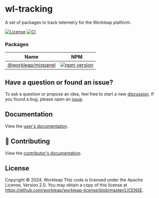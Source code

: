 # wl-tracking

A set of packages to track telemetry for the Workleap platform.

[![License](https://img.shields.io/badge/License-Apache_2.0-blue.svg)](./LICENSE)
[![CI](https://github.com/workleap/wl-tracking/actions/workflows/ci.yml/badge.svg)](https://github.com/workleap/wl-tracking/actions/workflows/ci.yml)

### Packages

| Name | NPM |
| --- | --- |
| [@workleap/mixpanel](packages/mixpanel/README.md) | [![npm version](https://img.shields.io/npm/v/@workleap/mixpanel)](https://www.npmjs.com/package/@workleap/mixpabel) |

## Have a question or found an issue?

To ask a question or propose an idea, feel free to start a new [discussion](https://github.com/workleap/wl-tracking/discussions). If you found a bug, please open an [issue](https://github.com/workleap/wl-tracking/issues).

## Documentation

View the [user's documentation](https://workleap.github.io/wl-tracking/).

## 🤝 Contributing

View the [contributor's documentation](./CONTRIBUTING.md).

## License

Copyright © 2024, Workleap This code is licensed under the Apache License, Version 2.0. You may obtain a copy of this license at https://github.com/workleap/workleap-license/blob/master/LICENSE.


